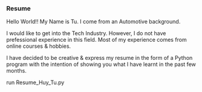 ### Resume
Hello World!!
My Name is Tu.
I come from an Automotive background.

I would like to get into the Tech Industry.
However, I do not have prefessional experience in this field.
Most of my experience comes from online courses & hobbies.

I have decided to be creative & express my resume in the form 
of a Python program with the intention of showing you what
I have learnt in the past few months.

run Resume_Huy_Tu.py
